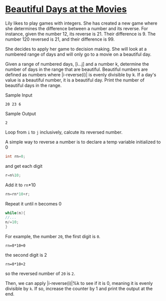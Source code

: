 # [Beautiful Days at the Movies](https://www.hackerrank.com/challenges/beautiful-days-at-the-movies/problem)

Lily likes to play games with integers. She has created a new game where she determines the difference between a number and its reverse. For instance, given the number 12, its reverse is 21. Their difference is 9. The number 120 reversed is 21, and their difference is 99.

She decides to apply her game to decision making. She will look at a numbered range of days and will only go to a movie on a beautiful day.

Given a range of numbered days, [i...j] and a number k, determine the number of days in the range that are beautiful. Beautiful numbers are defined as numbers where |i-reverse(i)| is evenly divisible by k. If a day's value is a beautiful number, it is a beautiful day. Print the number of beautiful days in the range.

Sample Input
```
20 23 6
```

Sample Output
```
2
```

Loop from ``i`` to ``j`` inclusively, calcute its reversed number.

A simple way to reverse a number is to declare a temp variable initialized to 0 
```cpp
int rn=0;
```

and get each digit
```cpp
r=n%10;
```

Add it to ``rn``*10
```cpp
rn=rn*10+r;
```

Repeat it until n becomes 0
```cpp
while(n){
//...
n/=10;
}
```

For example, the number ``20``, the first digit is ``0``.
```
rn=0*10+0
```

the second digit is 2
```
rn=0*10+2
```

so the reversed number of ``20`` is ``2``.

Then, we can apply |i-reverse(i)|%k to see if it is 0, meaning it is evenly divisible by ``k``. If so, increase the counter by 1 and print the output at the end.
